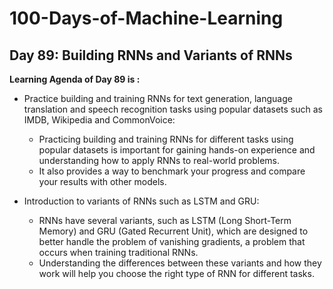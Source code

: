 # 100-Days-of-Machine-Learning

## Day 89: Building RNNs and Variants of RNNs

**Learning Agenda of Day 89 is :**

- Practice building and training RNNs for text generation, language translation and speech recognition tasks using popular datasets such as IMDB, Wikipedia and CommonVoice: 
	- Practicing building and training RNNs for different tasks using popular datasets is important for gaining hands-on experience and understanding how to apply RNNs to real-world problems. 
	- It also provides a way to benchmark your progress and compare your results with other models.

- Introduction to variants of RNNs such as LSTM and GRU: 
	- RNNs have several variants, such as LSTM (Long Short-Term Memory) and GRU (Gated Recurrent Unit), which are designed to better handle the problem of vanishing gradients, a problem that occurs when training traditional RNNs. 
	- Understanding the differences between these variants and how they work will help you choose the right type of RNN for different tasks.

